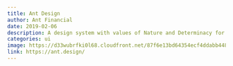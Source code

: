 ```yaml
---
title: Ant Design
author: Ant Financial
date: 2019-02-06
description: A design system with values of Nature and Determinacy for better user experience of enterprise applications.
categories: ui
image: https://d33wubrfki0l68.cloudfront.net/87f6e13bd64354ecf4ddabb4485354843890b102/47451/images/systems/ant-design.jpg
link: https://ant.design/
---
```

